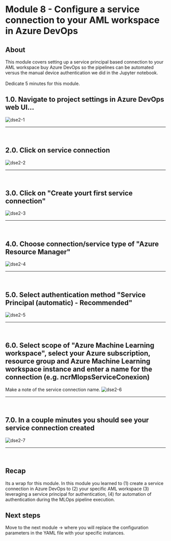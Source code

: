 
# Module 8 - Configure a service connection to your AML workspace in Azure DevOps

## About
This module covers setting up a service principal based connection to your AML workspace buy Azure DevOps so the pipelines can be automated versus the manual device authentication we did in the Jupyter notebook.
<br><br>Dedicate 5 minutes for this module.

## 1.0. Navigate to project settings in Azure DevOps web UI...

![dse2-1](../images/0001-create-service-connection-01.png)
<br>
<hr>
<br>

## 2.0. Click on service connection

![dse2-2](../images/0001-create-service-connection-02.png)
<br>
<hr>
<br>

## 3.0. Click on "Create yourt first service connection"

![dse2-3](../images/0001-create-service-connection-03.png)
<br>
<hr>
<br>

## 4.0. Choose connection/service type of "Azure Resource Manager"

![dse2-4](../images/0001-create-service-connection-04.png)
<br>
<hr>
<br>

## 5.0. Select authentication method "Service Principal (automatic) - Recommended"

![dse2-5](../images/0001-create-service-connection-05.png)
<br>
<hr>
<br>

## 6.0. Select scope of "Azure Machine Learning workspace", select your Azure subscription, resource group and Azure Machine Learning workspace instance and enter a name for the connection (e.g. ncrMlopsServiceConexion)

Make a note of the service connection name.
![dse2-6](../images/0001-create-service-connection-06.png)
<br>
<hr>
<br>

## 7.0. In a couple minutes you should see your service connection created

![dse2-7](../images/0001-create-service-connection-07.png)
<br>
<hr>
<br>

## Recap
Its a wrap for this module.  In this module you learned to (1) create a service connection in Azure DevOps to (2) your specific AML workspace (3) leveraging a service principal for authentication, (4) for automation of authentication during the MLOps pipeline execution.

## Next steps
Move to the next module -> where you will replace the configuration parameters in the YAML file with your specific instances.
